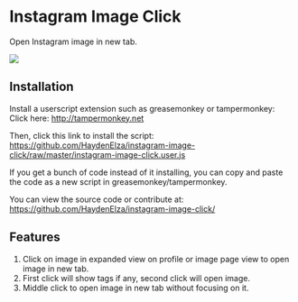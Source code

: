 # Instagram Image Click
Open Instagram image in new tab.

[![](http://i.imgur.com/BQrG26E.gif)](http://imgur.com/BQrG26E)

## Installation
Install a userscript extension such as greasemonkey or tampermonkey:  
Click here: http://tampermonkey.net


Then, click this link to install the script:  
https://github.com/HaydenElza/instagram-image-click/raw/master/instagram-image-click.user.js

If you get a bunch of code instead of it installing, you can copy and paste the code as a new script in greasemonkey/tampermonkey.

You can view the source code or contribute at:   
https://github.com/HaydenElza/instagram-image-click/

## Features
1. Click on image in expanded view on profile or image page view to open image in new tab.
2. First click will show tags if any, second click will open image.
3. Middle click to open image in new tab without focusing on it.